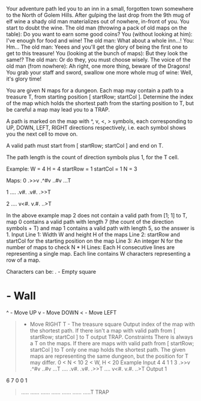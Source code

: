 Your adventure path led you to an inn in a small, forgotten town somewhere to the North of Golem Hills.
After gulping the last drop from the 9th mug of elf wine a shady old man materializes out of nowhere, in-front of you.
You start to doubt the wine.
The old man (throwing a pack of old maps on the table): Do you want to earn some good coins?
You (without looking at him): I've enough for food and wine!
The old man: What about a whole inn...!
You: Hm...
The old man: Yeees and you'll get the glory of being the first one to get to this treasure!
You (looking at the bunch of maps): But they look the same!?
The old man: Or do they, you must choose wisely.
The voice of the old man (from nowhere): Ah right, one more thing, beware of the Dragons!
You grab your staff and sword, swallow one more whole mug of wine:
Well, it's glory time!

You are given N maps for a dungeon. Each map may contain a path to a treasure T, from starting position [ startRow; startCol ]. Determine the index of the map which holds the shortest path from the starting position to T, but be careful a map may lead you to a TRAP.

A path is marked on the map with ^, v, <, > symbols, each corresponding to UP, DOWN, LEFT, RIGHT directions respectively, i.e. each symbol shows you the next cell to move on.

A valid path must start from [ startRow; startCol ] and end on T.

The path length is the count of direction symbols plus 1, for the T cell.

Example:
W = 4 H = 4
startRow = 1 startCol = 1
N = 3

Maps:
0
.>>v
.^#v
..#v
...T

1
....
.v#.
.v#.
.>>T

2
....
v<#.
v.#.
..>T


In the above example map 2 does not contain a valid path from [1; 1] to T, map 0 contains a valid path with length 7 (the count of the direction symbols + T) and map 1 contains a valid path with length 5, so the answer is 1.
Input
Line 1: Width W and height H of the maps
Line 2: startRow and startCol for the starting position on the map
Line 3: An integer N for the number of maps to check
N * H Lines: Each H consecutive lines are representing a single map. Each line contains W characters representing a row of a map.

Characters can be:
. - Empty square
# - Wall
^ - Move UP
v - Move DOWN
< - Move LEFT
> - Move RIGHT
T - The treasure square
Output
index of the map with the shortest path. If there isn't a map with valid path from [ startRow; startCol ] to T output TRAP.
Constraints
There is always a T on the maps.
If there are maps with valid path from [ startRow; startCol ] to T only one map holds the shortest path.
The given maps are representing the same dungeon, but the position for T may differ.
0 < N < 10
2 < W, H < 20
Example
Input
4 4
1 1
3
.>>v
.^#v
..#v
...T
....
.v#.
.v#.
.>>T
....
v<#.
v.#.
..>T
Output
1

6 7
0 0
1
>.....
......
......
......
......
......
.....T
TRAP
